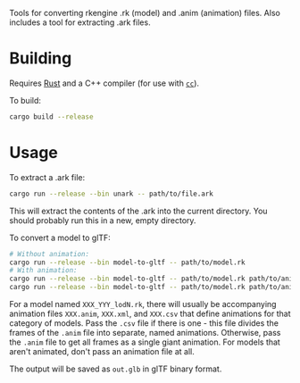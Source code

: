 Tools for converting rkengine .rk (model) and .anim (animation) files.
Also includes a tool for extracting .ark files.

# Building

Requires [Rust](https://rustup.rs/) and a C++ compiler (for use with
[`cc`](https://lib.rs/crates/cc)).

To build:

```sh
cargo build --release
```

# Usage

To extract a .ark file:

```sh
cargo run --release --bin unark -- path/to/file.ark
```

This will extract the contents of the .ark into the current directory.
You should probably run this in a new, empty directory.

To convert a model to glTF:

```sh
# Without animation:
cargo run --release --bin model-to-gltf -- path/to/model.rk
# With animation:
cargo run --release --bin model-to-gltf -- path/to/model.rk path/to/anim.csv
cargo run --release --bin model-to-gltf -- path/to/model.rk path/to/anim.anim
```

For a model named `XXX_YYY_lodN.rk`, there will usually be accompanying
animation files `XXX.anim`, `XXX.xml`, and `XXX.csv` that define animations for
that category of models.  Pass the `.csv` file if there is one - this file
divides the frames of the `.anim` file into separate, named animations.
Otherwise, pass the `.anim` file to get all frames as a single giant animation.
For models that aren't animated, don't pass an animation file at all.

The output will be saved as `out.glb` in glTF binary format.
